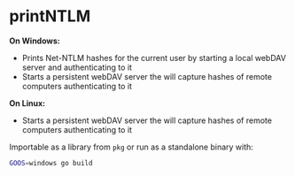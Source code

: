 # printNTLM

__On Windows:__
* Prints Net-NTLM hashes for the current user by starting a local webDAV server and authenticating
    to it
* Starts a persistent webDAV server the will capture hashes of remote computers authenticating to
    it

__On Linux:__
* Starts a persistent webDAV server the will capture hashes of remote computers authenticating to
    it

Importable as a library from `pkg` or run as a standalone binary with:

```sh
GOOS=windows go build
```

